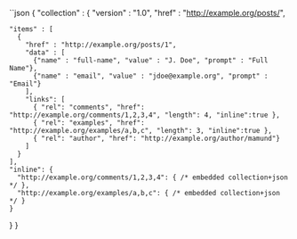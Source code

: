 ``json
{ "collection" :
  {
    "version" : "1.0",
    "href" : "http://example.org/posts/",

    "items" : [
      {
        "href" : "http://example.org/posts/1",
        "data" : [
          {"name" : "full-name", "value" : "J. Doe", "prompt" : "Full Name"},
          {"name" : "email", "value" : "jdoe@example.org", "prompt" : "Email"}
        ],
        "links": [
          { "rel": "comments", "href": "http://example.org/comments/1,2,3,4", "length": 4, "inline":true },
          { "rel": "examples", "href": "http://example.org/examples/a,b,c", "length": 3, "inline":true },
          { "rel": "author", "href": "http://example.org/author/mamund"}
        ]
      }
    ],
    "inline": {
      "http://example.org/comments/1,2,3,4": { /* embedded collection+json */ },
      "http://example.org/examples/a,b,c": { /* embedded collection+json */ }
    }
  }
}
